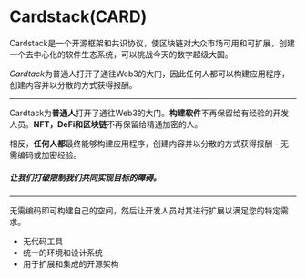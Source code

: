 # Cardstack(CARD)

Cardstack是一个开源框架和共识协议，使区块链对大众市场可用和可扩展，创建一个去中心化的软件生态系统，可以挑战今天的数字超级大国。 

*‎Cardtack‎*‎为普通人打开了通往Web3的大门，因此任何人都可以构建应用程序，创建内容并以分散的方式获得报酬。‎

---
Cardtack为**普通人**打开了通往Web3的大门。**构建软件**不再保留给有经验的开发人员。**NFT，DeFi和区块链**不再保留给精通加密的人。

相反，**任何人都**最终能够构建应用程序，创建内容并以分散的方式获得报酬 - 无需编码或加密经验。

##### 让我们打破限制我们共同实现目标的障碍。

---
无需编码即可构建自己的空间，然后让开发人员对其进行扩展以满足您的特定需求。

- 无代码工具
- 统一的环境和设计系统
- 用于扩展和集成的开源架构
